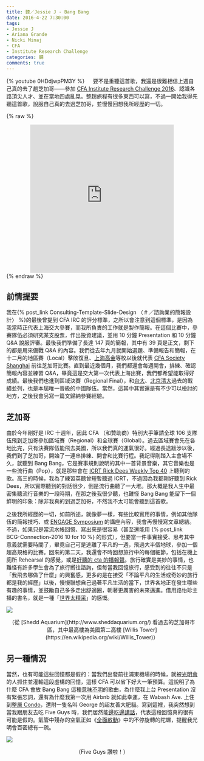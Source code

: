 ```yaml
---
title: 聽／Jessie J - Bang Bang
date: 2016-4-22 7:30:00
tags: 
- Jessie J
- Ariana Grande
- Nicki Minaj
- CFA
- Institute Research Challenge
categories: 聽
comments: true
---
```

{% youtube 0HDdjwpPM3Y %}
　
要不是重聽這首歌，我還是很難相信上週自己真的去了趟芝加哥——參加 [CFA Institute Research Challenge 2016](https://www.cfainstitute.org/community/challenge/Pages/index.aspx)、認識各路頂尖人才、並在當地四處亂晃。整趟旅程有很多東西可以寫，不過一開始我得先聽這首歌，說服自己真的去過芝加哥，並慢慢回想我所經歷的一切。<!--more-->

{% raw %}
<center><iframe src="https://www.facebook.com/plugins/post.php?href=https%3A%2F%2Fwww.facebook.com%2Fcfaresearchchallenge%2Fposts%2F1141987775853120%3A0&width=500" width="75%" height="390" style="border:none;overflow:hidden" scrolling="no" frameborder="0" allowTransparency="true"></iframe></center>
{% endraw %}

## 前情提要

我在{% post_link Consulting-Template-Slide-Design 〈＃／諮詢業的簡報設計〉 %}的最後曾提到 CFA IRC 的評分標準，之所以會注意到這個標準，是因為我當時正代表上海交大參賽，而我所負責的工作就是製作簡報。在這個比賽中，參賽隊伍必須研究某支股票，作出投資建議，並用 10 分鐘 Presentation 和 10 分鐘 Q&A 說服評審。最後我們準備了長達 147 頁的簡報，其中有 39 頁是正文，剩下的都是用來備戰 Q&A 的內容。我們從去年九月就開始選題、準備報告和簡報，在十二月的地區賽（Local）擊敗復旦、[上海高金](http://www.saif.sjtu.edu.cn/)等校以後就代表 [CFA Society Shanghai](https://www.cfasociety.org/china/Pages/default.aspx) 前往芝加哥比賽。直到最近幾個月，我們都還會每週開會，排練、確認簡報內容並練習 Q&A，畢竟這是交大第一次代表上海出賽，我們都希望能取得好成績。最後我們也進到區域決賽（Regional Final），和[台大](https://www.youtube.com/watch?v=-I4Qu6ldv7w)、[北京清大](https://www.youtube.com/watch?v=o89c_NqAgLI)過去的戰績並列，也是本屆唯一晉級的中國隊伍。當然，這其中其實還是有不少可以檢討的地方，之後我會另寫一篇文歸納參賽經驗。

## 芝加哥

由於今年剛好是 IRC 十週年，因此 CFA （和贊助商）特別大手筆請全球 106 支隊伍飛到芝加哥參加區域賽（Regional）和全球賽（Global）。過去區域賽會先在各地比完，只有決賽隊伍能飛去美國，所以我們真的運氣很好。經過長途跋涉以後，我們到了芝加哥，開始了一連串排練、開會和比賽行程。我記得剛踏入主會場不久，就聽到 Bang Bang，它是賽事規則說明的其中一首背景音樂，其它音樂也是一些流行曲（Pop），就是那些會在 [ICRT Rick Dees Weekly Top 40](http://www.icrt.com.tw/page_details.php?&mlevel1=12&mlevel2=84) 上聽到的歌。高三的時候，我為了練習英聽曾短暫聽過 ICRT，不過因為我都剛好聽到 Rick Dees，所以實際聽到的對話很少，倒是流行曲聽了一大堆。那大概是我人生中最密集聽流行音樂的一段時期，在那之後我很少聽，也難怪 Bang Bang 能留下一個鮮明的印象：除非我真的到過芝加哥，不然我不太可能會聽到這首歌。

之後我所經歷的一切，如前所述，就像夢一樣，有些比較實用的事情，例如其他隊伍的簡報技巧、或 [ENGAGE Symposium](https://engage.cfainstitute.org) 的講座內容，我會再慢慢寫文章總結。不過，如果只是當流水帳回憶、寫出來是很容易（甚至還能用 {% post_link BCG-Connection-2016 10 for 10 %} 的形式），但要當一件事實接受、思考其中意義就需要時間了，畢竟自己可是逃離了平凡的一週，飛過大半個地球，參加一個超高規格的比賽。回來的第二天，我還會不時回想旅行中的每個細節，包括在機上廁所 Rehearsal 的感覺，或是[好聽的 cta 的播報聲](https://www.youtube.com/watch?v=R5P_ZLliiv4)。旅行確實是美妙的事情，也難怪有許多學生會為了旅行嚮往諮詢，但每當我回憶旅行，感受到的往往不只是「我飛去哪做了什麼」的興奮感，更多的是在接受「不論平凡的生活或奇妙的旅行都是我的經歷」以後，慢慢聯想自己過著平凡生活的當下，世界各地正在發生哪些有趣的事情，並鼓勵自己多多走出舒適圈，朝著更厲害的未來邁進。借用路怡珍主播的書名，就是一種「[世界太精采](http://www.books.com.tw/products/0010686522)」的感慨。

![](chicago.jpg)
<center>（從 [Shedd Aquarium](http://www.sheddaquarium.org/) 看過去的芝加哥市區，其中最高樓為美國第二高樓 [Willis Tower](https://en.wikipedia.org/wiki/Willis_Tower)）</center>

## 另一種情況

當然，也有可能這些回憶都是假的：當我們出發前往浦東機場的時候，就被[光明會](https://www.youtube.com/watch?v=rt8qoOzta5U)的人抓住並灌輸這段虛構的回憶，這樣 CFA 可以省下好大一筆預算。這說明了為什麼 CFA 會放 Bang Bang 這種[意味不明](http://bless7895127.pixnet.net/blog/post/382986761-jessie-j-%E2%80%93-bang-bang-%E7%A0%B0%E7%A0%B0-%E4%B8%AD%E6%96%87%E6%AD%8C%E8%A9%9E--ft-ariana-grande)的歌曲，為什麼我上台 Presentation 沒有緊張忘詞，還有為什麼我第一次用 Airbnb 就如此幸運，在 Wabash Ave. 上住到[整層 Condo](https://www.airbnb.com/rooms/7414181)，還附一隻名叫 George 的超友善大肥貓。寫到這裡，我突然想到當我跟朋友去吃 Five Guys 時，我們居然能[邊吃邊講話](http://forgetfulbc.blogspot.com/2013/03/dayum.html)，代表這段回憶真的很有可能是假的。氣管中殘存的空氣正如《[全面啟動](https://zh.wikipedia.org/zh-hant/%E5%85%A8%E9%9D%A2%E5%95%9F%E5%8B%95)》中的不停旋轉的陀螺，提醒我光明會百密總有一疏。

![](fiveguys.jpg)
<center>（Five Guys 讚啦！）</center>
